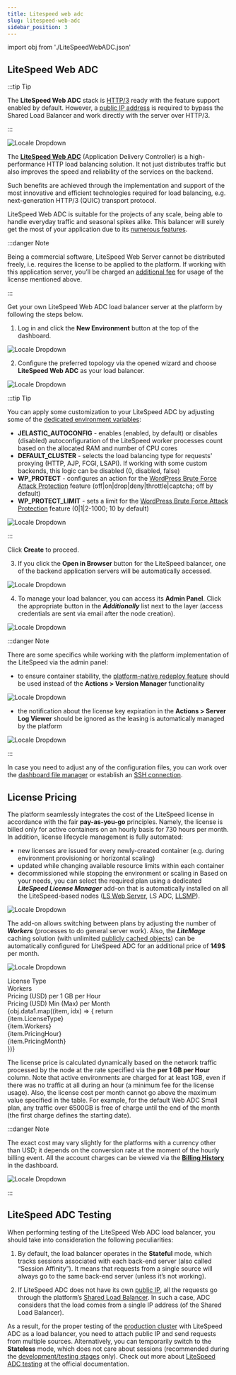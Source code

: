 ```yaml
---
title: Litespeed web adc
slug: litespeed-web-adc
sidebar_position: 3
---
```


import obj from './LiteSpeedWebADC.json'

## LiteSpeed Web ADC

:::tip Tip

The **LiteSpeed Web ADC** stack is [HTTP/3](/docs/ApplicationSetting/External%20Access%20To%20Applications/HTTP3%20Support) ready with the feature support enabled by default. However, a [public IP address](/docs/ApplicationSetting/External%20Access%20To%20Applications/Public%20IP) is required to bypass the Shared Load Balancer and work directly with the server over HTTP/3.

:::

<div style={{
    display: 'grid',
    gridTemplateColumns: '0.5fr 1fr',
    gap: '10px'
}}>
<div>
<div style={{
    display: 'flex',
    alignItems: 'center',
    justifyContent: 'cetner',
}}>

![Locale Dropdown](./img/LiteSpeedWebADC/01-litespeed-web-adc-logo.png)

</div>
</div>
<div>

The **[LiteSpeed Web ADC](https://www.litespeedtech.com/products/litespeed-web-adc)** (Application Delivery Controller) is a high-performance HTTP load balancing solution. It not just distributes traffic but also improves the speed and reliability of the services on the backend.

</div>
</div>

Such benefits are achieved through the implementation and support of the most innovative and efficient technologies required for load balancing, e.g. next-generation HTTP/3 (QUIC) transport protocol.

LiteSpeed Web ADC is suitable for the projects of any scale, being able to handle everyday traffic and seasonal spikes alike. This balancer will surely get the most of your application due to its [numerous features](https://www.litespeedtech.com/products/litespeed-web-adc/features).

:::danger Note

Being a commercial software, LiteSpeed Web Server cannot be distributed freely, i.e. requires the license to be applied to the platform. If working with this application server, you’ll be charged an [additional fee](/docs/Load%20Balancers/LiteSpeed%20Web%20ADC#license-pricing) for usage of the license mentioned above.

:::

Get your own LiteSpeed Web ADC load balancer server at the platform by following the steps below.

1. Log in and click the **New Environment** button at the top of the dashboard.

<div style={{
    display:'flex',
    justifyContent: 'center',
    margin: '0 0 1rem 0'
}}>

![Locale Dropdown](./img/LiteSpeedWebADC/02-new-environment-button.png)

</div>

2. Configure the preferred topology via the opened wizard and choose **LiteSpeed Web ADC** as your load balancer.

<div style={{
    display:'flex',
    justifyContent: 'center',
    margin: '0 0 1rem 0'
}}>

![Locale Dropdown](./img/LiteSpeedWebADC/03-litespeed-adc-in-topology-wizard.png)

</div>

:::tip Tip

You can apply some customization to your LiteSpeed ADC by adjusting some of the [dedicated environment variables](/docs/EnvironmentManagement/EnvironmentVariables/Environment%20Variables):

- **JELASTIC_AUTOCONFIG** - enables (enabled, by default) or disables (disabled) autoconfiguration of the LiteSpeed worker processes count based on the allocated RAM and number of CPU cores
- **DEFAULT_CLUSTER** - selects the load balancing type for requests' proxying (HTTP, AJP, FCGI, LSAPI). If working with some custom backends, this logic can be disabled (0, disabled, false)
- **WP_PROTECT** - configures an action for the [WordPress Brute Force Attack Protection](https://www.litespeedtech.com/support/wiki/doku.php/litespeed_wiki:config:wordpress-protection) feature (off|on|drop|deny|throttle|captcha; off by default)
- **WP_PROTECT_LIMIT** - sets a limit for the [WordPress Brute Force Attack Protection](https://www.litespeedtech.com/support/wiki/doku.php/litespeed_wiki:config:wordpress-protection) feature (0|1|2-1000; 10 by default)

<div style={{
    display:'flex',
    justifyContent: 'center',
    margin: '0 0 1rem 0'
}}>

![Locale Dropdown](./img/LiteSpeedWebADC/04-litespeed-adc-variables.png)

</div>

:::

Click **Create** to proceed.

3. If you click the **Open in Browser** button for the LiteSpeed balancer, one of the backend application servers will be automatically accessed.

<div style={{
    display:'flex',
    justifyContent: 'center',
    margin: '0 0 1rem 0'
}}>

![Locale Dropdown](./img/LiteSpeedWebADC/05-litespeed-adc-open-in-browser.png)

</div>

4. To manage your load balancer, you can access its **Admin Panel**. Click the appropriate button in the **_Additionally_** list next to the layer (access credentials are sent via email after the node creation).

<div style={{
    display:'flex',
    justifyContent: 'center',
    margin: '0 0 1rem 0'
}}>

![Locale Dropdown](./img/LiteSpeedWebADC/06-litespeed-adc-admin-panel.png)

</div>

:::danger Note

There are some specifics while working with the platform implementation of the LiteSpeed via the admin panel:

- to ensure container stability, the [platform-native redeploy feature](/docs/Container/Container%20Redeploy) should be used instead of the **Actions > Version Manager** functionality

<div style={{
    display:'flex',
    justifyContent: 'center',
    margin: '0 0 1rem 0'
}}>

![Locale Dropdown](./img/LiteSpeedWebADC/07-litespeed-adc-version-management.png)

</div>

- the notification about the license key expiration in the **Actions > Server Log Viewer** should be ignored as the leasing is automatically managed by the platform

<div style={{
    display:'flex',
    justifyContent: 'center',
    margin: '0 0 1rem 0'
}}>

![Locale Dropdown](./img/LiteSpeedWebADC/08-litespeed-adc-license-key-expiration-notice.png)

</div>

:::

In case you need to adjust any of the configuration files, you can work over the [dashboard file manager](/docs/ApplicationSetting/Configuration%20File%20Manager) or establish an [SSH connection](/docs/Deployment%20Tools/SSH/SSH%20Access/Overview).

## License Pricing

The platform seamlessly integrates the cost of the LiteSpeed license in accordance with the fair **pay-as-you-go** principles. Namely, the license is billed only for active containers on an hourly basis for 730 hours per month. In addition, license lifecycle management is fully automated:

- new licenses are issued for every newly-created container (e.g. during environment provisioning or horizontal scaling)
- updated while changing available resource limits within each container
- decommissioned while stopping the environment or scaling in
  Based on your needs, you can select the required plan using a dedicated **_LiteSpeed License Manager_** add-on that is automatically installed on all the LiteSpeed-based nodes ([LS Web Server](/docs/PHP/PHP%20App%20Servers/LiteSpeed%20Web%20Server), LS ADC, [LLSMP](/docs/PHP/PHP%20App%20Servers/LEMP%20&%20LLSMP)).

<div style={{
    display:'flex',
    justifyContent: 'center',
    margin: '0 0 1rem 0'
}}>

![Locale Dropdown](./img/LiteSpeedWebADC/09-litespeed-adc-license-manager.png)

</div>

The add-on allows switching between plans by adjusting the number of **_Workers_** (processes to do general server work). Also, the **_LiteMage_** caching solution (with unlimited [publicly cached objects](https://www.litespeedtech.com/products/litespeed-web-server/lsws-pricing/lsws-litemage-pricing#objects)) can be automatically configured for LiteSpeed ADC for an additional price of **149$** per month.

<div style={{
    display:'flex',
    justifyContent: 'center',
    margin: '0 0 1rem 0'
}}>

![Locale Dropdown](./img/LiteSpeedWebADC/10-configure-litespeed-adc-license.png)

</div>

<div style={{
        width: '100%',
        margin: '0 0 5rem 0',
        borderRadius: '7px',
        overflow: 'hidden',
    }} >
    <div>
        <div style={{
            width: '100%',
            height: 'auto',
            border: '1px solid var(--ifm-toc-border-color)',
            display: 'grid', 
            fontWeight: '500',
            color: 'var(--table-color-primary)',
            background: 'var(--table-bg-primary-t2)', 
            gridTemplateColumns: '1fr 0.7fr 1fr 1fr',
            overflow: 'hidden',
        }}>
            <div style={{
                display: 'flex', 
                alignItems: 'center', 
                justifyContent: 'center',
                padding: '20px',
                wordBreak: 'break-all',
                borderRight: '1px solid var(--ifm-toc-border-color)',
            }}>
          License Type	
            </div>
            <div style={{
                display: 'flex', 
                alignItems: 'center', 
                justifyContent: 'center',
                padding: '20px',
                borderRight: '1px solid var(--ifm-toc-border-color)',
                wordBreak: 'break-all'
            }}>
               Workers	
            </div>
            <div style={{
                display: 'flex', 
                alignItems: 'center', 
                justifyContent: 'center',
                padding: '20px',
                borderRight: '1px solid var(--ifm-toc-border-color)',
                wordBreak: 'break-all'
            }}>
                Pricing (USD) per 1 GB per Hour
            </div> 
            <div style={{
                display: 'flex', 
                alignItems: 'center', 
                justifyContent: 'center',
                padding: '20px',
                borderRight: '1px solid var(--ifm-toc-border-color)',
                wordBreak: 'break-all'
            }}>
                Pricing (USD) Min (Max) per Month
            </div> 
        </div>
        {obj.data1.map((item, idx) => {
          return <div key={idx} style={{
            width: '100%',
            height: 'auto',
            border: '1px solid var(--ifm-toc-border-color)',
            display: 'grid', 
              gridTemplateColumns: '1fr 0.7fr 1fr 1fr',
            fontWeight: '400',
        }}>
            <div style={{
                padding: '20px',
                borderRight: '1px solid var(--ifm-toc-border-color)',
                background: 'var(--table-bg-primary-t1)',
                display: 'flex', 
                alignItems: 'center', 
                justifyContent: 'flex-start',
                wordBreak: 'break-all',
                padding: '20px',
            }}>
                {item.LicenseType}
            </div>
            <div style={{
                padding: '20px',
                wordBreak: 'break-all'
            }}>
                {item.Workers}
            </div>
            <div style={{
                wordBreak: 'break-all',
                 padding: '20px',
            }}>
                {item.PricingHour}
            </div>
            <div style={{
                wordBreak: 'break-all',
                 padding: '20px',
            }}>
                {item.PricingMonth}
            </div>
        </div> 
        })}
    </div> 
</div>

The license price is calculated dynamically based on the network traffic processed by the node at the rate specified via the **per 1 GB per Hour** column. Note that active environments are charged for at least 1GB, even if there was no traffic at all during an hour (a minimum fee for the license usage). Also, the license cost per month cannot go above the maximum value specified in the table. For example, for the default Web ADC Small plan, any traffic over 6500GB is free of charge until the end of the month (the first charge defines the starting date).

:::danger Note

The exact cost may vary slightly for the platforms with a currency other than USD; it depends on the conversion rate at the moment of the hourly billing event. All the account charges can be viewed via the **[Billing History](/docs/Account&Pricing/Resource%20Charging/Monitoring%20Consumed%20Resources#billing-history)** in the dashboard.

<div style={{
    display:'flex',
    justifyContent: 'center',
    margin: '0 0 1rem 0'
}}>

![Locale Dropdown](./img/LiteSpeedWebADC/11-litespeed-adc-license-in-billing-history.png)

</div>

:::

## LiteSpeed ADC Testing

When performing testing of the LiteSpeed Web ADC load balancer, you should take into consideration the following peculiarities:

1. By default, the load balancer operates in the **Stateful** mode, which tracks sessions associated with each back-end server (also called “Session Affinity”). It means that requests from a single source will always go to the same back-end server (unless it’s not working).

2. If LiteSpeed ADC does not have its own [public IP](/docs/ApplicationSetting/External%20Access%20To%20Applications/Public%20IP), all the requests go through the platform’s [Shared Load Balancer](/docs/ApplicationSetting/External%20Access%20To%20Applications/Shared%20Load%20Balancer). In such a case, ADC considers that the load comes from a single IP address (of the Shared Load Balancer).

As a result, for the proper testing of the <u>production cluster</u> with LiteSpeed ADC as a load balancer, you need to attach public IP and send requests from multiple sources. Alternatively, you can temporarily switch to the **Stateless** mode, which does not care about sessions (recommended during the <u>development/testing stages</u> only). Check out more about [LiteSpeed ADC testing](https://docs.litespeedtech.com/lsadc/settings/#testing) at the official documentation.

